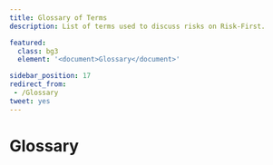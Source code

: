 ```yaml
---
title: Glossary of Terms
description: List of terms used to discuss risks on Risk-First.

featured: 
  class: bg3
  element: '<document>Glossary</document>'

sidebar_position: 17
redirect_from: 
 - /Glossary
tweet: yes
---
```


# Glossary

<TermList />
